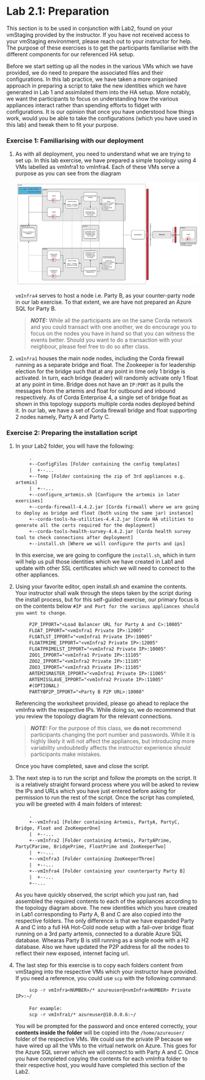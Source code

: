# Lab 2.1: Preparation

This section is to be used in conjunction with Lab2, found on your vmStaging provided by the instructor. 
If you have not received access to your vmStaging environment, please reach out to your instructor for help. 
The purpose of these exercises is to get the participants familiarise with the different components for our referenced HA setup.    

Before we start setting up all the nodes in the various VMs which we have provided, we do need to prepare the associated files and their configurations. 
In this lab practice, we have taken a more organised approach in preparing a script to take the new identities which we have generated in Lab 1 and assimilated them into the HA setup.
More notably, we want the participants to focus on understanding how the various appliances interact rather than spending efforts to fidget with configurations.
It is our opinion that once you have understood how things work, would you be able to take the configurations (which you have used in this lab) and tweak them to fit your purpose.

### Exercise 1: Familiarising with our deployment
1. As with all deployment, you need to understand what we are trying to set up. 
In this lab exercise, we have prepared a simple topology using 4 VMs labelled as vmInfra1 to vmInfra4. 
Each of these VMs serve a purpose as you can see from the diagram

    ![alt text](./images/topology.jpg "Our Deployment")
    
    `vmInfra4` serves to host a node i.e. Party B, as your counter-party node in our lab exercise. To that extent, we are have not prepared an Azure SQL for Party B. 
    > **_NOTE:_** While all the participants are on the same Corda network and you could transact with one another, we do encourage you to focus on the nodes you have in hand so that you can witness the events better.
    Should you want to do a transaction with your neighbour, please feel free to do so after class.
    
2. `vmInfra1` houses the main node nodes, including the Corda firewall running as a separate bridge and float. 
The Zookeeper is for leadership election for the bridge such that at any point in time only 1 bridge is activated.
In turn, each bridge (leader) will randomly activate only 1 float at any point in time. 
Bridge does not have an `IP:PORT` as it pulls the messages from the artemis and float for outbound and inbound respectively.
As of Corda Enterprise 4, a single set of bridge float as shown in this topology supports multiple corda nodes deployed behind it. 
In our lab, we have a set of Corda firewall bridge and float supporting 2 nodes namely, Party A and Party C.

### Exercise 2: Preparing the installation script
1. In your Lab2 folder, you will have the following:
   ```
        .
        +--ConfigFiles [Folder containing the config templates]
        |  +--...
        +--Temp [Folder containing the zip of 3rd appliances e.g. artemis]
        |  +--...
        +--configure_artemis.sh [Configure the artemis in later exercises] 
        +--corda-firewall-4.4.2.jar [Corda firewall where we are going to deploy as bridge and float (both using the same jar) instance]
        +--corda-tools-ha-utilities-4.4.2.jar [Corda HA utilities to generate all the certs required for the deployment]
        +--corda-tools-health-survey-4.4.2.jar [Corda health survey tool to check connections after deployment]
        +--install.sh [Where we will configure the ports and ips]
   ```             
   In this exercise, we are going to configure the `install.sh`, which in turn will help us pull those identities which we have created in Lab1 and update with other SSL certificates which we will need to connect to the other appliances.

2. Using your favorite editor, open install.sh and examine the contents. 
Your instructor shall walk through the steps taken by the script during the install process, but for this self-guided exercise, our primary focus is on the contents below `#IP and Port for the various appliances should you want to change`.
   ```` 
        P2P_IPPORT="<Load Balancer URL for Party A and C>:10005"
        FLOAT_IPPORT="<vmInfra1 Private IP>:12005"
        FLOATLST_IPPORT="<vmInfra1 Private IP>:10005"
        FLOATPRIME_IPPORT="<vmInfra2 Private IP>:12005"
        FLOATPRIMELST_IPPORT="<vmInfra2 Private IP>:10005"
        ZOO1_IPPORT="<vmInfra1 Private IP>:11105"
        ZOO2_IPPORT="<vmInfra2 Private IP>:11105"
        ZOO3_IPPORT="<vmInfra3 Private IP>:11105"
        ARTEMISMASTER_IPPORT="<vmInfra1 Private IP>:11005"
        ARTEMISSLAVE_IPPORT="<vmInfra2 Private IP>:11005"
        #(OPTIONAL)
        PARTYBP2P_IPPORT="<Party B P2P URL>:10008"
   ````
   Referencing the worksheet provided, please go ahead to replace the vmInfra<NUMBER> with the respective IPs.
   While doing so, we do recommend that you review the topology diagram for the relevant connections.
   >**_NOTE:_** For the purpose of this class, we **do not** recommend participants changing the port number and passwords.
   While it is highly likely it will not affect the appliances, but introducing more variability undoubtedly affects the instructor experience should participants make mistakes.   
   
   Once you have completed, save and close the script.

3. The next step is to run the script and follow the prompts on the script.
It is a relatively straight forward process where you will be asked to review the IPs and URLs which you have just entered before asking for permission to run the rest of the script.
Once the script has completed, you will be greeted with 4 main folders of interest:
   ```
        .
        +--vmInfra1 [Folder containing Artemis, PartyA, PartyC, Bridge, Float and ZooKeeperOne]
        |  +--...
        +--vmInfra2 [Folder containing Artemis, PartyAPrime, PartyCParime, BridgePrime, FloatPrime and ZooKeeperTwo]
        |  +--...
        +--vmInfra3 [Folder containing ZooKeeperThree]
        |  +--...
        +--vmInfra4 [Folder containing your counterparty Party B]
        |  +--...
        +--...
   ```             
   As you have quickly observed, the script which you just ran, had assembled the required contents to each of the appliances according to the topology diagram above.
   The new identities which you have created in Lab1 corresponding to Party A, B and C are also copied into the respective folders. 
   The only difference is that we have expanded Party A and C into a full HA Hot-Cold node setup with a fail-over bridge float running on a 3rd party artemis, connected to a durable Azure SQL database.
   Whearas Party B is still running as a single node with a H2 database. Also we have updated the P2P address for all the nodes to reflect their new exposed, internet facing url.

4. The last step for this exercise is to copy each folders content from vmStaging into the respective VMs which your instructor have provided. 
If you need a reference, you could use `scp` with the following command:
   ```
        scp -r vmInfra<NUMBER>/* azureuser@<vmInfra<NUMBER> Private IP>:~/
            
        For example:
        scp -r vmInfra1/* azureuser@10.0.0.6:~/    
   ```             
   You will be prompted for the password and once entered correctly, your **contents inside the folder** will be copied into the `/home/azureuser/` folder of the respective VMs.
   We could use the private IP because we have wired up all the VMs to the virtual network on Azure. This goes for the Azure SQL server which we will connect to with Party A and C.
   Once you have completed copying the contents for each vmInfra folder to their respective host, you would have completed this section of the Lab2.

    
   